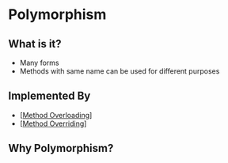 # Polymorphism

## What is it?

- Many forms
- Methods with same name can be used for different purposes

## Implemented By

- [[Method Overloading]]
- [[Method Overriding]]

## Why Polymorphism?


[//begin]: # "Autogenerated link references for markdown compatibility"
[Method Overloading]: <Method Overloading> "Method Overloading"
[Method Overriding]: <Method Overriding> "Method Overriding"
[//end]: # "Autogenerated link references"